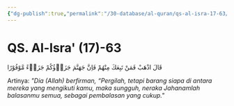 ```yaml
---
{"dg-publish":true,"permalink":"/30-database/al-quran/qs-al-isra-17-63/"}
---
```



# QS. Al-Isra' (17)-63
قَالَ اذْهَبْ فَمَنْ تَبِعَكَ مِنْهُمْ فَاِنَّ جَهَنَّمَ جَزَاۤؤُكُمْ جَزَاۤءً مَّوْفُوْرًا

Artinya: *"Dia (Allah) berfirman, “Pergilah, tetapi barang siapa di antara mereka yang mengikuti kamu, maka sungguh, neraka Jahanamlah balasanmu semua, sebagai pembalasan yang cukup."*
